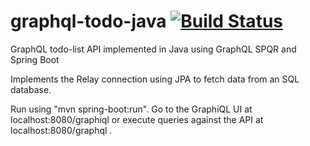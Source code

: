 # graphql-todo-java [![Build Status](https://travis-ci.org/PoffM/graphql-todo-java.svg?branch=master)](https://travis-ci.org/PoffM/graphql-todo-java)
GraphQL todo-list API implemented in Java using GraphQL SPQR and Spring Boot

Implements the Relay connection using JPA to fetch data from an SQL database.

Run using "mvn spring-boot:run".
Go to the GraphiQL UI at localhost:8080/graphiql or execute queries against the API at localhost:8080/graphql .
